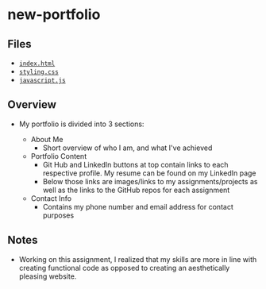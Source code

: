 # new-portfolio

## Files

* [`index.html`](index.html)
* [`styling.css`](assets/styling.css)
* [`javascript.js`](assets/javascript.js)


## Overview

* My portfolio is divided into 3 sections:

    * About Me
        * Short overview of who I am, and what I've achieved
    * Portfolio Content
        * Git Hub and LinkedIn buttons at top contain links to each         respective profile. My resume can be found on my LinkedIn page
        * Below those links are images/links to my assignments/projects     as well as the links to the GitHub repos for each assignment
    * Contact Info
        * Contains my phone number and email address for contact purposes

## Notes

* Working on this assignment, I realized that my skills are more in line    with creating functional code as opposed to creating an aesthetically     pleasing website.